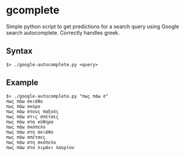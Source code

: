gcomplete
=========

Simple python script to get predictions for a search query using Google search autocomplete.
Correctly handles greek.



Syntax
------
```
$> ./google-autocomplete.py <query>
```

Example
-------
```
$> ./google-autocomplete.py "πως πάω σ"
πως πάω σκιάθο
πως πάω σκύρο
πως πάω στους παξούς
πως πάω στις σπέτσες
πως πάω στα κύθηρα
πως πάω σκόπελο
πως πάω στη σκιάθο
πως πάω σπέτσες
πως πάω στη σκόπελο
πως πάω στο λιμάνι λαυρίου
```
